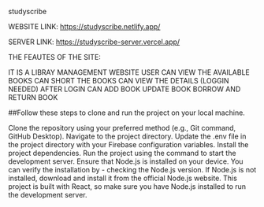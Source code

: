 studyscribe

WEBSITE LINK: https://studyscribe.netlify.app/

SERVER LINK: https://studyscribe-server.vercel.app/

THE FEAUTES OF THE SITE:

IT IS A LIBRAY MANAGEMENT WEBSITE
USER CAN VIEW THE AVAILABLE BOOKS
CAN SHORT THE BOOKS
CAN VIEW THE DETAILS (LOGGIN NEEDED)
AFTER LOGIN CAN ADD BOOK
UPDATE BOOK
BORROW AND RETURN BOOK

##Follow these steps to clone and run the project on your local machine.

Clone the repository using your preferred method (e.g., Git command, GitHub Desktop).
Navigate to the project directory.
Update the .env file in the project directory with your Firebase configuration variables.
Install the project dependencies.
Run the project using the command to start the development server.
Ensure that Node.js is installed on your device. You can verify the installation by - checking the Node.js version. If Node.js is not installed, download and install it from the official Node.js website.
This project is built with React, so make sure you have Node.js installed to run the development server.

